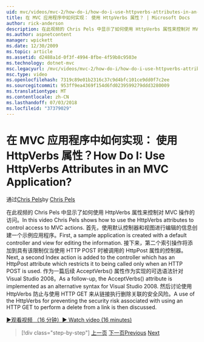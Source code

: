 ```yaml
---
uid: mvc/videos/mvc-2/how-do-i/how-do-i-use-httpverbs-attributes-in-an-mvc-application
title: 在 MVC 应用程序中如何实现： 使用 HttpVerbs 属性？ | Microsoft Docs
author: rick-anderson
description: 在此视频的 Chris Pels 中显示了如何使用 HttpVerbs 属性来控制对 MVC 操作的访问。 首先，使用默认共同创建示例应用程序...
ms.author: aspnetcontent
manager: wpickett
ms.date: 12/30/2009
ms.topic: article
ms.assetid: d2488a1d-0f3f-4994-8fbe-4f59b8c9503e
ms.technology: dotnet-mvc
msc.legacyurl: /mvc/videos/mvc-2/how-do-i/how-do-i-use-httpverbs-attributes-in-an-mvc-application
msc.type: video
ms.openlocfilehash: 7319c89e01b2316c37c9d4bfc101ce9dd0f7c2ee
ms.sourcegitcommit: 953ff9ea4369f154d6fd0239599279ddd3280009
ms.translationtype: MT
ms.contentlocale: zh-CN
ms.lasthandoff: 07/03/2018
ms.locfileid: "37379029"
---
```

<a name="how-do-i-use-httpverbs-attributes-in-an-mvc-application"></a><span data-ttu-id="21760-105">在 MVC 应用程序中如何实现： 使用 HttpVerbs 属性？</span><span class="sxs-lookup"><span data-stu-id="21760-105">How Do I: Use HttpVerbs Attributes in an MVC Application?</span></span>
====================
<span data-ttu-id="21760-106">通过[Chris Pels](https://twitter.com/chrispels)</span><span class="sxs-lookup"><span data-stu-id="21760-106">by [Chris Pels](https://twitter.com/chrispels)</span></span>

<span data-ttu-id="21760-107">在此视频的 Chris Pels 中显示了如何使用 HttpVerbs 属性来控制对 MVC 操作的访问。</span><span class="sxs-lookup"><span data-stu-id="21760-107">In this video Chris Pels shows how to use the HttpVerbs attributes to control access to MVC actions.</span></span> <span data-ttu-id="21760-108">首先，使用默认控制器和视图进行编辑的信息创建一个示例应用程序。</span><span class="sxs-lookup"><span data-stu-id="21760-108">First, a sample application is created with a default controller and view for editing the information.</span></span> <span data-ttu-id="21760-109">接下来，第二个索引操作将添加到具有该限制仅当使用 HTTP POST 时被调用的 HttpPost 属性的控制器。</span><span class="sxs-lookup"><span data-stu-id="21760-109">Next, a second Index action is added to the controller which has an HttpPost attribute which restricts it to being called only when an HTTP POST is used.</span></span> <span data-ttu-id="21760-110">作为一篇后续 AcceptVerbs() 属性作为实现的可选语法针对 Visual Studio 2008。</span><span class="sxs-lookup"><span data-stu-id="21760-110">As a follow-up, the AcceptVerbs() attribute is implemented as an alternative syntax for Visual Studio 2008.</span></span> <span data-ttu-id="21760-111">然后讨论使用 HttpVerbs 防止与使用 HTTP GET 来从链接执行删除关联的安全风险。</span><span class="sxs-lookup"><span data-stu-id="21760-111">A use of the HttpVerbs for preventing the security risk associated with using an HTTP GET to perform a delete from a link is then discussed.</span></span>

[<span data-ttu-id="21760-112">&#9654;观看视频 （16 分钟）</span><span class="sxs-lookup"><span data-stu-id="21760-112">&#9654; Watch video (16 minutes)</span></span>](https://channel9.msdn.com/Blogs/ASP-NET-Site-Videos/how-do-i-use-httpverbs-attributes-in-an-mvc-application)

> [!div class="step-by-step"]
> <span data-ttu-id="21760-113">[上一页](how-do-i-work-with-model-binders-in-an-mvc-application.md)
> [下一页](mvc2-html-encoding.md)</span><span class="sxs-lookup"><span data-stu-id="21760-113">[Previous](how-do-i-work-with-model-binders-in-an-mvc-application.md)
[Next](mvc2-html-encoding.md)</span></span>

